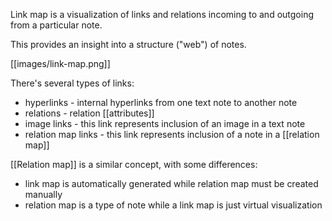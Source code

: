 Link map is a visualization of links and relations incoming to and outgoing from a particular note.

This provides an insight into a structure ("web") of notes.

[[images/link-map.png]]

There's several types of links:

* hyperlinks - internal hyperlinks from one text note to another note
* relations - relation [[attributes]]
* image links - this link represents inclusion of an image in a text note
* relation map links - this link represents inclusion of a note in a [[relation map]]

[[Relation map]] is a similar concept, with some differences:

* link map is automatically generated while relation map must be created manually
* relation map is a type of note while a link map is just virtual visualization